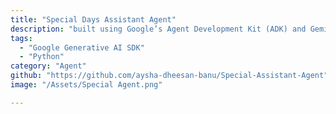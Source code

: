 ```yaml
---
title: "Special Days Assistant Agent"
description: "built using Google’s Agent Development Kit (ADK) and Gemini 2.0 Flash. 📌 What it does: It answers queries like: “What’s special today?” “Any special days in May or on a specific date?” Then it: Summarizes the significance of that day Suggests 4–6 creative event ideas Generates a warm wishing message Crafts a social-media/email-friendly text card."
tags:
  - "Google Generative AI SDK"
  - "Python"
category: "Agent"
github: "https://github.com/aysha-dheesan-banu/Special-Assistant-Agent"
image: "/Assets/Special Agent.png"

---
```

